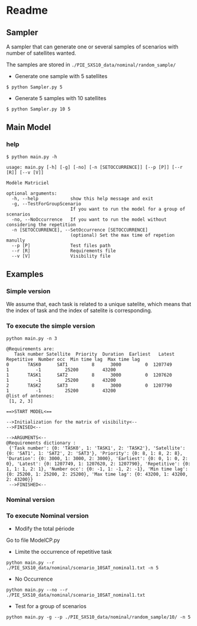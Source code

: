# Readme

## Sampler

A sampler that can generate one or several samples of scenarios with number of satellites wanted.

The samples are stored in `./PIE_SXS10_data/nominal/random_sample/`


* Generate one sample with 5 satellites
```
$ python Sampler.py 5
```

* Generate 5 samples with 10 satellites
```
$ python Sampler.py 10 5
```

## Main Model

### help

```
$ python main.py -h
```

```
usage: main.py [-h] [-g] [-no] [-n [SETOCCURRENCE]] [--p [P]] [--r [R]] [--v [V]]

Modèle Matriciel

optional arguments:
  -h, --help            show this help message and exit
  -g, --TestForGroupScenario
                        If you want to run the model for a group of scenarios
  -no, --NoOccurrence   If you want to run the model without considering the repetition
  -n [SETOCCURRENCE], --SetOccurrence [SETOCCURRENCE]
                        (optional) Set the max time of repetion manully
  --p [P]               Test files path
  --r [R]               Requirements file
  --v [V]               Visibility file

```

## Examples

### Simple version

We assume that, each task is related to a unique satelite, which means that the index of task
and the index of satelite is corresponding.

### To execute the simple version

```
python main.py -n 3
```

```
@Requirements are: 
   Task number Satellite  Priority  Duration  Earliest   Latest  Repetitive  Number occ  Min time lag  Max time lag
0       TASK0      SAT1         8      3000         0  1207749           1          -1         25200         43200
1       TASK1      SAT2         8      3000         0  1207620           1          -1         25200         43200
2       TASK2      SAT3         8      3000         0  1207790           1          -1         25200         43200
@list of antennes: 
 [1, 2, 3]

==>START MODEL<==

-->Initialization for the matrix of visibility<--
-->FINISED<--

-->ARGUMENTS<--
@Requirements dictionary : 
 {'Task number': {0: 'TASK0', 1: 'TASK1', 2: 'TASK2'}, 'Satellite': {0: 'SAT1', 1: 'SAT2', 2: 'SAT3'}, 'Priority': {0: 8, 1: 8, 2: 8}, 'Duration': {0: 3000, 1: 3000, 2: 3000}, 'Earliest': {0: 0, 1: 0, 2: 0}, 'Latest': {0: 1207749, 1: 1207620, 2: 1207790}, 'Repetitive': {0: 1, 1: 1, 2: 1}, 'Number occ': {0: -1, 1: -1, 2: -1}, 'Min time lag': {0: 25200, 1: 25200, 2: 25200}, 'Max time lag': {0: 43200, 1: 43200, 2: 43200}}
 -->FINISHED<--
```


### Nominal version

### To execute Nominal version

* Modify the total période

Go to file ModelCP.py

* Limite the occurrence of repetitive task

```
python main.py --r ./PIE_SXS10_data/nominal/scenario_10SAT_nominal1.txt -n 5
```

* No Occurrence

```
python main.py --no --r ./PIE_SXS10_data/nominal/scenario_10SAT_nominal1.txt 
```

* Test for a group of scenarios

```
python main.py -g --p ./PIE_SXS10_data/nominal/random_sample/10/ -n 5
```
